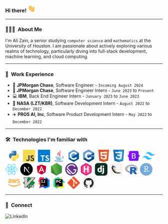 <!-- <p style="margin: auto" align="center">
</p>
 -->

### Hi there! <img src="https://github.com/alizain-c/alizain-c/blob/main/assets/wave.gif" width="25px">
---
### 👨🏻‍💻 &nbsp;About Me

I'm Ali Zain, a senior studying `computer science` and `mathematics` at the University of Houston. I am passionate about actively exploring various realms of technology, particularly diving into full-stack development, machine learning, and cloud computing.

---
### 🏢 &nbsp;Work Experience

- 🏦 **JPMorgan Chase**, Software Engineer - `Incoming August 2024`
- 🏦 **JPMorgan Chase**, Software Engineer Intern - `June 2023` to `Present`
- 💻 **IBM**, Back End Engineer Intern - `January 2023` to `June 2023`
- 🚀 **NASA (LZT/KBR)**, Software Development Intern - `August 2022` to `December 2022`
- ✈️ **PROS AI, Inc**, Software Product Development Intern - `May 2022` to `December 2022`

---
### 🛠 &nbsp;Technologies I'm familiar with
<div>
   &nbsp; <img src="https://github.com/devicons/devicon/blob/master/icons/python/python-original.svg" title="Python" alt="Python" width="40" height="40"/>&nbsp; 
          <img src="https://github.com/devicons/devicon/blob/master/icons/javascript/javascript-original.svg" title = "JavaScript" alt = "JavaScript" width = "40" height = "40"/>&nbsp; 
          <img src="https://github.com/devicons/devicon/blob/master/icons/typescript/typescript-original.svg" title = "TypeScript" alt = "TypeScript" width = "40" height = "40"/>&nbsp; 
          <img src="https://github.com/devicons/devicon/blob/master/icons/java/java-original.svg" title = "Java" alt = "Java" width = "40" height = "40"/>&nbsp; 
          <img src="https://github.com/devicons/devicon/blob/master/icons/c/c-original.svg" title = "C" alt = "C" width = "40" height = "40"/>&nbsp; 
          <img src="https://github.com/devicons/devicon/blob/master/icons/cplusplus/cplusplus-original.svg" title = "C++" alt = "C++" width = "40" height = "40"/>&nbsp; 
          <img src="https://github.com/devicons/devicon/blob/master/icons/html5/html5-original.svg" title = "HTML" alt = "HTML" width = "40" height = "40"/>&nbsp; 
          <img src="https://github.com/devicons/devicon/blob/master/icons/css3/css3-original.svg" title = "CSS" alt = "CSS" width = "40" height = "40"/>&nbsp; 
          <img src="https://github.com/devicons/devicon/blob/master/icons/bootstrap/bootstrap-original.svg" title = "Bootstrap" alt = "Bootstrap" width = "40" height = "40"/>&nbsp; 
          <img src="https://github.com/devicons/devicon/blob/master/icons/tailwindcss/tailwindcss-original.svg" title = "Talwind" alt = "Tailwind" width = "40" height = "40"/>&nbsp; 
          <img src="https://github.com/devicons/devicon/blob/master/icons/react/react-original.svg" title = "React" alt = "React" width = "40" height = "40"/>&nbsp; 
          <img src="https://github.com/devicons/devicon/blob/master/icons/nextjs/nextjs-original.svg" title = "NextJS" alt = "NextJS" width = "40" height = "40"/>&nbsp; 
          <img src="https://github.com/devicons/devicon/blob/master/icons/angular/angular-original.svg" title = "Angular" alt = "Angular" width = "40" height = "40"/>&nbsp; 
          <img src="https://github.com/devicons/devicon/blob/master/icons/nodejs/nodejs-original.svg" title = "NodeJS" alt = "NodeJS" width = "40" height = "40"/>&nbsp;
          <img src="https://github.com/devicons/devicon/blob/master/icons/gatsby/gatsby-original.svg" title = "Gatsby" alt = "Gatsby" width = "40" height = "40"/>&nbsp; 
          <img src="https://github.com/devicons/devicon/blob/master/icons/hugo/hugo-original.svg" title = "HUGO" alt = "HUGO" width = "40" height = "40"/>&nbsp; 
          <img src="https://github.com/tandpfun/skill-icons/blob/main/icons/Django.svg" title = "Django" alt = "Django" width = "40" height = "40"/>&nbsp;
          <img src="https://github.com/tandpfun/skill-icons/blob/main/icons/Flask-Light.svg" title = "Flask" alt = "Flask" width = "40" height = "40"/>&nbsp;
          <img src="https://github.com/devicons/devicon/blob/master/icons/r/r-original.svg" title = "R" alt = "R" width = "40" height = "40"/>&nbsp;
          <img src="https://github.com/devicons/devicon/blob/master/icons/rstudio/rstudio-plain.svg" title = "RStudio" alt = "RStudio" width = "40" height = "40"/>&nbsp;
 <br>
 <div>
   &nbsp; <img src="https://github.com/devicons/devicon/blob/master/icons/amazonwebservices/amazonwebservices-plain-wordmark.svg" title = "AWS" alt = "AWS" width = "40" height = "40"/>&nbsp;
          <img src="https://github.com/devicons/devicon/blob/master/icons/vim/vim-original.svg" title = "Vim" alt = "Vim" width = "40" height = "40"/>&nbsp;
          <img src="https://github.com/devicons/devicon/blob/master/icons/intellij/intellij-original.svg" title = "IntelliJ" alt = "IntelliJ" width = "40" height = "40"/>&nbsp;
          <img src="https://github.com/devicons/devicon/blob/master/icons/pycharm/pycharm-original.svg" title = "PyCharm" alt = "PyCharm" width = "40" height = "40"/>&nbsp;
          <img src="https://github.com/devicons/devicon/blob/master/icons/git/git-original.svg" title = "Git" alt = "Git" width = "40" height = "40"/>&nbsp;
          <img src="https://github.com/tandpfun/skill-icons/blob/main/icons/Github-Light.svg" title = "GitHub" alt = "GitHub" width = "40" height = "40"/>&nbsp;
</div>

<!-- 
![Python](https://img.shields.io/badge/-Python-05122A?style=flat&logo=python)&nbsp;
![JavaScript](https://img.shields.io/badge/-JavaScript-05122A?style=flat&logo=javascript)&nbsp;
![TypeScript](https://img.shields.io/badge/-TypeScript-05122A?style=flat&logo=typescript&logoColor=white)&nbsp; 
![Java](https://img.shields.io/badge/-Java-05122A?style=flat&logo=openjdk&logoColor=white)&nbsp; 
![C](https://img.shields.io/badge/-C-05122A?style=flat&logo=C&logoColor=A8B9CC)&nbsp;
![C++](https://img.shields.io/badge/-C++-05122A?style=flat&logo=C%2B%2B&logoColor=00599C)&nbsp;
![R (Statistics)](https://img.shields.io/badge/-R-05122A?style=flat&logo=R&logoColor=276DC3)&nbsp;
![React](https://img.shields.io/badge/-React-05122A?style=flat&logo=react)&nbsp;
![NextJS](https://img.shields.io/badge/-Next.js-05122A?style=flat&logo=next.js&logoColor=white)&nbsp;
![Amazon AWS](https://img.shields.io/badge/-Amazon_AWS-05122A?style=flat&logo=amazon-aws&logoColor=white)&nbsp;
![Node.js](https://img.shields.io/badge/-Node.js-05122A?style=flat&logo=node.js)&nbsp;\
![Django](https://img.shields.io/badge/-Django-05122A?style=flat&logo=django&logoColor=092E20)&nbsp;
![Flask](https://img.shields.io/badge/-Flask-05122A?style=flat&logo=flask)&nbsp;
![Bootstrap](https://img.shields.io/badge/-Bootstrap-05122A?style=flat&logo=bootstrap&logoColor=563D7C)&nbsp;
![HTML](https://img.shields.io/badge/-HTML-05122A?style=flat&logo=HTML5)&nbsp;
![CSS](https://img.shields.io/badge/-CSS-05122A?style=flat&logo=CSS3&logoColor=1572B6)&nbsp;
![Git](https://img.shields.io/badge/-Git-05122A?style=flat&logo=git)&nbsp;
![GitHub](https://img.shields.io/badge/-GitHub-05122A?style=flat&logo=github)&nbsp;
![Markdown](https://img.shields.io/badge/-Markdown-05122A?style=flat&logo=markdown)&nbsp;\
![Vim](https://img.shields.io/badge/-VIM-05122A?style=flat&logo=vim&logoColor=white)&nbsp; 
![Visual Studio Code](https://img.shields.io/badge/-Visual%20Studio%20Code-05122A?style=flat&logo=visual-studio-code&logoColor=007ACC)&nbsp;
![RStudio](https://img.shields.io/badge/-RStudio-05122A?style=flat&logo=rstudio)&nbsp;
![Eclipse](https://img.shields.io/badge/-Eclipse-05122A?style=flat&logo=eclipse-ide&logoColor=2C2255)&nbsp;
![Photoshop](https://img.shields.io/badge/-Photoshop-05122A?style=flat&logo=adobe-photoshop)&nbsp;
--> 

---
### 🤝 &nbsp;Connect 
![LinkedIn](https://linkedin.com/in/alizaincharolia)&nbsp;
<!-- <img src="https://komarev.com/ghpvc/?username=alizain-c&style=for-the-badge" alt="https://github.com/alizain-c" /> -->
